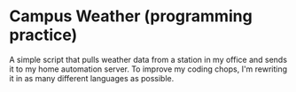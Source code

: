 # Campus Weather (programming practice)

A simple script that pulls weather data from a station in my office and sends it to my home automation server. To improve my coding chops, I'm rewriting it in as many different languages as possible.
